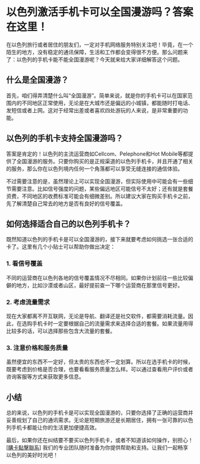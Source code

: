 # 以色列激活手机卡可以全国漫游吗？答案在这里！

在以色列旅行或者居住的朋友们，一定对手机网络服务特别关注吧！毕竟，在一个陌生的地方，没有稳定的通讯保障，生活和工作都会变得很不方便。那么问题来了：以色列的手机卡能不能全国漫游呢？今天就来给大家详细解答这个问题。

## 什么是全国漫游？

首先，咱们得弄清楚什么叫“全国漫游”。简单来说，就是你的手机卡可以在国家范围内的不同地区正常使用，无论是在大城市还是偏远的小城镇，都能随时打电话、发短信或者上网。这对于经常出差或者喜欢四处游玩的人来说，是非常重要的功能。

## 以色列的手机卡支持全国漫游吗？

答案是肯定的！以色列的主流运营商如Cellcom、Pelephone和Hot Mobile等都提供了全国漫游的服务。只要你购买的是正规渠道的以色列手机卡，并且开通了相关的服务，那么你在以色列境内任何一个角落都可以享受无缝连接的通信体验。

不过需要注意的是，虽然理论上可以实现全国漫游，但实际使用中可能会有一些细节需要注意。比如信号强度的问题，某些偏远地区可能信号不太好；还有就是套餐资费，不同地区的收费标准可能会有细微差别。所以建议大家在购买手机卡之前，先了解清楚自己常去的地方是否有良好的信号覆盖。

## 如何选择适合自己的以色列手机卡？

既然知道以色列的手机卡是可以全国漫游的，接下来就要考虑如何挑选一张合适的卡了。这里有几个小贴士可以帮助你做出决定：

### 1. 看信号覆盖

不同的运营商在以色列各地的信号覆盖情况不尽相同。如果你计划前往一些比较偏僻的地方，比如沙漠或者山区，最好提前查一下哪个运营商在那里信号更好。

### 2. 考虑流量需求

现在大家都离不开互联网，无论是导航、翻译还是社交软件，都需要消耗流量。因此，在选购手机卡时一定要根据自己的流量需求来选择合适的套餐。如果流量用得比较多的话，可以选择那些包含大流量的套餐。

### 3. 注意价格和服务质量

虽然便宜的东西不一定好，但太贵的东西也不一定划算。所以在选手机卡的时候，既要考虑到价格是否合理，也要看看服务质量怎么样。可以通过查看用户评价或者咨询客服等方式来获取更多信息。

## 小结

总的来说，以色列的手机卡是可以实现全国漫游的，只要你选择了正确的运营商并妥善规划了自己的通讯需求。无论是短期旅游还是长期居住，拥有一张可靠的以色列手机卡都能让你的生活更加便捷高效。

最后，如果你还在纠结要不要买以色列手机卡，或者不知道该如何操作，别担心！[[購卡點擊聯系](https://t.me/s/esim1088)] 我们的专业团队随时准备为你提供帮助和支持。让我们一起畅享以色列的美好时光吧！